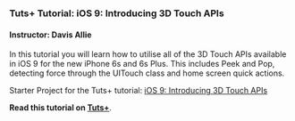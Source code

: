 ### Tuts+ Tutorial: iOS 9: Introducing 3D Touch APIs

#### Instructor: Davis Allie

In this tutorial you will learn how to utilise all of the 3D Touch APIs available in iOS 9 for the new iPhone 6s and 6s Plus. This includes Peek and Pop, detecting force through the UITouch class and home screen quick actions.

Starter Project for the Tuts+ tutorial: [iOS 9: Introducing 3D Touch APIs](http://code.tutsplus.com/tutorials/ios-9-introducing-3d-touch-apis--cms-25115)

**Read this tutorial on [Tuts+](https://code.tutsplus.com)**.
